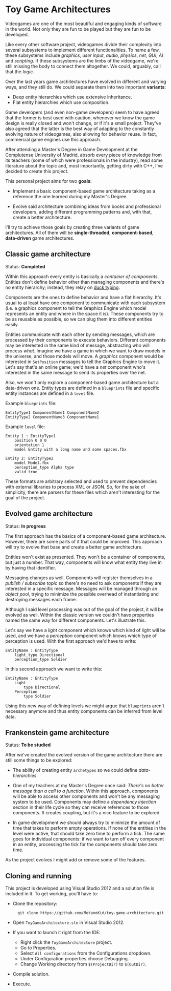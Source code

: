 # Toy Game Architectures

Videogames are one of the most beautiful and engaging kinds of software in the world. Not only they are fun to be played but they are fun to be developed.

Like every other software project, videogames divide their complexity into several subsystems to implement different functionalities. To name a few, these subsystems include *graphics*, *user input*, *audio*, *physics*, *net*, *GUI*, *AI* and *scripting*. If these subsystems are the limbs of the videogame, we're still missing the body to connect them altogether. We could, arguably, call that the *logic*.

Over the last years game architectures have evolved in different and varying ways, and they still do. We could separate them into two important **variants**:

- Deep entity hierarchies which use extensive inheritance.
- Flat entity hierarchies which use composition.

Game developers (and even non-game developers) seem to have agreed that the former is best used with caution, whenever we know the game design is really closed and won't change, or if it's a small project. They've also agreed that the latter is the best way of adapting to the constantly evolving nature of videogames, also allowing for behavior reuse. In fact, commercial game engines use this approach.

After attending a Master's Degree in Game Development at the Complutense University of Madrid, absorb every piece of knowledge from its teachers (some of which were professionals in the industry), read some literature about the topic and, most importantly, getting dirty with C++, I've decided to create this project.

This personal project aims for two **goals**:

- Implement a basic component-based game architecture taking as a reference the one learned during my Master's Degree.

- Evolve said architecture combining ideas from books and professional developers, adding different programming patterns and, with that, create a better architecture.

I'll try to achieve those goals by creating three variants of game architectures. All of them will be **single-threaded**, **component-based**, **data-driven** game architectures.

## Classic game architecture

Status: **Completed**

Within this approach every entity is basically a *container of components*. Entities don't define behavior other than managing components and there's no entity hierarchy; instead, they relay on [duck typing](http://en.wikipedia.org/wiki/Duck_typing "Duck typing on Wikipedia").

Components are the ones to define behavior and have a flat hierarchy. It's usual to at least have one component to communicate with each subsystem (i.e. a graphics component to tell the Graphics Engine which model represents an entity and where in the space it is). These components try to be as reusable as possible, so we can plug them into different entities easily.

Entities communicate with each other by sending messages, which are processed by their components to execute behaviors. Different components may be interested in the same kind of message, abstracting *who* will process *what*. Imagine we have a game in which we want to draw models in the universe, and those models will move. A *graphics* component would be interested in `SetPosition` messages to tell the Graphics Engine to move it. Let's say that's an online game; we'd have a *net* component who's interested in the same message to send its properties over the net.

Also, we won't only explore a component-based game architecture but a data-driven one. Entity types are defined in a `blueprints` file and specific entity instances are defined in a `level` file.

Example `blueprints` file:

    EntityType1 ComponentName1 ComponentName2
    EntityType2 ComponentName3 ComponentName1

Example `level` file:

    Entity 1 : EntityType1
        position 0 0 0
        orientation 1
        model Entity with a long name and some spaces.fbx
    
    Entity 2: EntityType2
        model Model.fbx
        perception_type Alpha type
        valid true

These formats are arbitrary selected and used to prevent dependencies with external libraries to process XML or JSON. So, for the sake of simplicity, there are parsers for these files which aren't interesting for the goal of the project.

## Evolved game architecture

Status: **In progress**

The first approach has the basics of a component-based game architecture. However, there are some parts of it that could be improved. This approach will try to evolve that base and create a better game architecture.

Entities won't exist as presented. They won't be a container of components, but just a number. That way, components will know what entity they live in by having that identifier.

Messaging changes as well. Components will register themselves in a *publish / subscribe topic* so there's no need to ask components if they are interested in a specific message. Messages will be managed through an *object pool*, trying to minimize the possible overhead of instantiating and destroying messages each frame.

Although I said level processing was out of the goal of the project, it will be evolved as well. Within the classic version we couldn't have properties named the same way for different components. Let's illustrate this.

Let's say we have a *light* component which knows which kind of light will be used, and we have a *perception* component which knows which type of perception is used. With the first approach we'd have to write:

    EntityName : EntityType
        light_type Directional
        perception_type Soldier

In this second approach we want to write this:

    EntityName : EntityType
        Light
            type Directional
        Perception
            type Soldier

Using this new way of defining levels we might argue that `blueprints` aren't necessary anymore and thus entity components can be inferred from level data.

## Frankenstein game architecture

Status: **To be studied**

After we've created the evolved version of the game architecture there are still some things to be explored:

- The ability of creating entity `archetypes` so we could define *data-hierarchies*.

- One of my teachers at my Master's Degree once said: *There's no better message than a call to a function*. Within this approach, components will be able to access other components and won't be any messaging system to be used. Components may define a *dependency injection* section in their life cycle so they can receive references to those components. It creates coupling, but it's a nice feature to be explored.

- In game development we should always try to minimize the amount of time that takes to perform empty operations. If none of the entities in the level were active, that should take zero time to perform a tick. The same goes for individual components: if we want to turn off every component in an entity, processing the tick for the components should take zero time.

As the project evolves I might add or remove some of the features.

## Cloning and running

This project is developed using Visual Studio 2012 and a solution file is included in it. To get working, you'll have to:

- Clone the repository:

        git clone https://github.com/MetanoKid/toy-game-architecture.git

- Open `ToyGameArchitecture.sln` in Visual Studio 2012.
- If you want to launch it right from the IDE:
    - Right click the `ToyGameArchitecture` project.
    - Go to Properties.
    - Select `All configurations` from the Configurations dropdown.
    - Under Configuration properties choose Debugging.
    - Change Working directory from `$(ProjectDir)` to `$(OutDir)`.
- Compile solution.
- Execute.